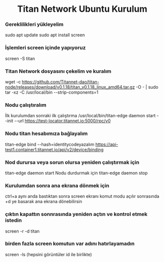 <h1 align="center"> Titan Network Ubuntu Kurulum </h1>

### Gereklilikleri yükleyelim
sudo apt update
sudo apt install screen

### İşlemleri screen içinde yapıyoruz
screen -S titan

### Titan Network dosyasını çekelim ve kuralım
wget -c https://github.com/Titannet-dao/titan-node/releases/download/v0.1.18/titan_v0.1.18_linux_amd64.tar.gz -O - | sudo tar -xz -C /usr/local/bin --strip-components=1

### Nodu çalıştıralım
İlk kurulumdan sonraki ilk çalıştırma 
/usr/local/bin/titan-edge daemon start --init --url https://test-locator.titannet.io:5000/rpc/v0

### Nodu titan hesabımıza bağlayalım
titan-edge bind --hash=identitycodeyazalım https://api-test1.container1.titannet.io/api/v2/device/binding

### Nod durursa veya sorun olursa yeniden çalıştırmak için
titan-edge daemon start
Nodu durdurmak için
titan-edge daemon stop

### Kurulumdan sonra ana ekrana dönmek için
ctrl+a aynı anda bastıktan sonra screen ekranı komut modu açılır sonrasında +d ye basarak ana ekrana dönebilirsin

### çıktın kapattın sonnrasında yeniden açtın ve kontrol etmek istedin
screen -r -d titan

### birden fazla screen komutun var adını hatırlayamadın
screen -ls (hepsini görüntüler id ile birlikte) 
